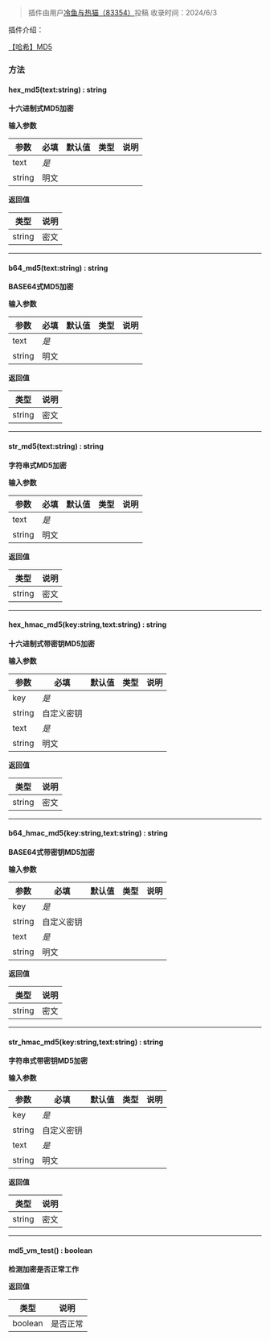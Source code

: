 > 插件由用户[冷鱼与热猫（83354）](https://dao3.fun/profile/83354)投稿
> 收录时间：2024/6/3

插件介绍：

[【哈希】MD5](https://www.yuque.com/box3lab/doc/kshiag2ryefqwo47?view=doc_embed)

### 

### 方法

#### hex_md5(text:string) : string
**十六进制式MD5加密**

**输入参数**

| **参数** | **必填** | **默认值** | **类型** | **说明** |
| --- | --- | --- | --- | --- |
| text | _是_ | 
| string | 明文 |

**返回值**

| **类型** | **说明** |
| --- | --- |
| string | 密文 |


---


#### b64_md5(text:string) : string
**BASE64式MD5加密**

**输入参数**

| **参数** | **必填** | **默认值** | **类型** | **说明** |
| --- | --- | --- | --- | --- |
| text | _是_ | 
| string | 明文 |

**返回值**

| **类型** | **说明** |
| --- | --- |
| string | 密文 |


---


#### str_md5(text:string) : string
**字符串式MD5加密**

**输入参数**

| **参数** | **必填** | **默认值** | **类型** | **说明** |
| --- | --- | --- | --- | --- |
| text | _是_ | 
| string | 明文 |

**返回值**

| **类型** | **说明** |
| --- | --- |
| string | 密文 |


---


#### hex_hmac_md5(key:string,text:string) : string
**十六进制式带密钥MD5加密**

**输入参数**

| **参数** | **必填** | **默认值** | **类型** | **说明** |
| --- | --- | --- | --- | --- |
| key | _是_ | 
| string | 自定义密钥 |
| text | _是_ | 
| string | 明文 |

**返回值**

| **类型** | **说明** |
| --- | --- |
| string | 密文 |


---


#### b64_hmac_md5(key:string,text:string) : string
**BASE64式带密钥MD5加密**

**输入参数**

| **参数** | **必填** | **默认值** | **类型** | **说明** |
| --- | --- | --- | --- | --- |
| key | _是_ | 
| string | 自定义密钥 |
| text | _是_ | 
| string | 明文 |

**返回值**

| **类型** | **说明** |
| --- | --- |
| string | 密文 |


---


#### str_hmac_md5(key:string,text:string) : string
**字符串式带密钥MD5加密**

**输入参数**

| **参数** | **必填** | **默认值** | **类型** | **说明** |
| --- | --- | --- | --- | --- |
| key | _是_ | 
| string | 自定义密钥 |
| text | _是_ | 
| string | 明文 |

**返回值**

| **类型** | **说明** |
| --- | --- |
| string | 密文 |


---


#### md5_vm_test() : boolean
**检测加密是否正常工作**

**返回值**

| **类型** | **说明** |
| --- | --- |
| boolean | 是否正常 |

